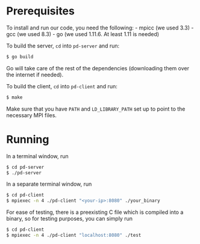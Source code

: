 # Prerequisites

To install and run our code, you need the following:
    - mpicc (we used 3.3)
    - gcc (we used 8.3)
    - go (we used 1.11.6. At least 1.11 is needed)

To build the server, `cd` into `pd-server` and run:

```sh
$ go build
```

Go will take care of the rest of the dependencies (downloading them over the internet if needed).

To build the client, `cd` into `pd-client` and run:

```sh
$ make
```

Make sure that you have `PATH` and `LD_LIBRARY_PATH` set up to point to the necessary MPI files.

# Running

In a terminal window, run

```sh
$ cd pd-server
$ ./pd-server
```

In a separate terminal window, run

```sh
$ cd pd-client
$ mpiexec -n 4 ./pd-client "<your-ip>:8080" ./your_binary
```

For ease of testing, there is a preexisting C file which is compiled into a binary, so for testing purposes, you can simply run

```sh
$ cd pd-client
$ mpiexec -n 4 ./pd-client "localhost:8080" ./test
```

